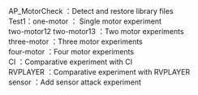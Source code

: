 AP_MotorCheck ：Detect and restore library files  
Test1：one-motor ： Single motor experiment  
       two-motor12 two-motor13 ：Two motor experiments  
       three-motor ：Three motor experiments  
       four-motor ：Four motor experiments  
       CI ：Comparative experiment with CI  
       RVPLAYER ：Comparative experiment with RVPLAYER  
       sensor ：Add sensor attack experiment  

